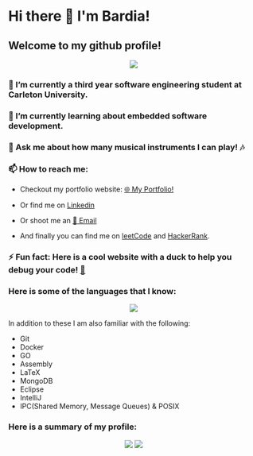 # Hi there 👋 I'm Bardia!

## Welcome to my github profile!

<p align="center">
<img src="https://komarev.com/ghpvc/?username=bardia-p" />
</p>

### 🔭 I’m currently a third year software engineering student at Carleton University.

### 🌱 I’m currently learning about embedded software development.

### 💬 Ask me about how many musical instruments I can play! :notes:

### 📫 How to reach me: 
- Checkout my portfolio website: [:globe_with_meridians: My Portfolio!](https://bardia-p.github.io/)

- Or find me on [Linkedin](https://www.linkedin.com/in/bardiaparmoun/)

- Or shoot me an [:email: Email](mailto:bardiaparmoun@gmail.com)

- And finally you can find me on [leetCode](https://leetcode.com/bardiap/) and [HackerRank](https://www.hackerrank.com/bardiaparmoun).

### ⚡ Fun fact: Here is a cool website with a duck to help you debug your code! [🦆](http://duckie.me/)

### Here is some of the languages that I know:
<p align="center">
<img src="https://github-readme-stats.vercel.app/api/top-langs/?username=bardia-p&layout=compact&hide=Turing&langs_count=10&theme=radical" />
</p>

In addition to these I am also familiar with the following:
- Git
- Docker 
- GO 
- Assembly
- LaTeX
- MongoDB
- Eclipse
- IntelliJ
- IPC(Shared Memory, Message Queues) & POSIX

### Here is a summary of my profile:
<p align="center">
<img src="https://github-readme-stats.vercel.app/api?username=bardia-p&show_icons=true&theme=radical" />
<img src="https://github-readme-streak-stats.herokuapp.com/?user=bardia-p&theme=radical" />
</p>


<!--
**bardia-p/bardia-p** is a ✨ _special_ ✨ repository because its `README.md` (this file) appears on your GitHub profile.

Here are some ideas to get you started:

- 🔭 I’m currently working on ...
- 🌱 I’m currently learning ...
- 👯 I’m looking to collaborate on ...
- 🤔 I’m looking for help with ...
- 💬 Ask me about ...
- 📫 How to reach me: ...
- 😄 Pronouns: ...
- ⚡ Fun fact: ...
-->
